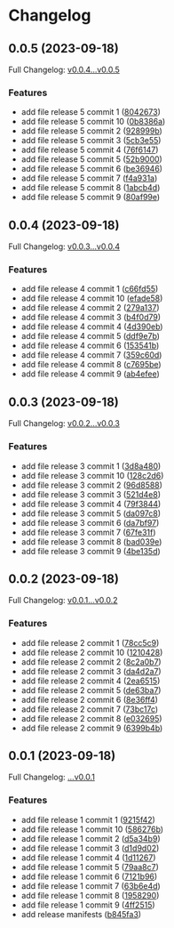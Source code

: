 # Changelog

## 0.0.5 (2023-09-18)

Full Changelog: [v0.0.4...v0.0.5](https://github.com/DefinitelyATestOrg/test-repo-1/compare/v0.0.4...v0.0.5)

### Features

* add file release 5 commit 1 ([8042673](https://github.com/DefinitelyATestOrg/test-repo-1/commit/8042673827db8715c122c5a0b9302685b60075a7))
* add file release 5 commit 10 ([0b8386a](https://github.com/DefinitelyATestOrg/test-repo-1/commit/0b8386a5313bd6f12bd33fabb378ddbfa4ba660c))
* add file release 5 commit 2 ([928999b](https://github.com/DefinitelyATestOrg/test-repo-1/commit/928999bed6f612e1cbe7e7d4a6595feae086be69))
* add file release 5 commit 3 ([5cb3e55](https://github.com/DefinitelyATestOrg/test-repo-1/commit/5cb3e55c90f1fcce3ea0fabb8e43be2fd952a3e4))
* add file release 5 commit 4 ([76f6147](https://github.com/DefinitelyATestOrg/test-repo-1/commit/76f614742d7d024a03bcda3c767a1a01c4128334))
* add file release 5 commit 5 ([52b9000](https://github.com/DefinitelyATestOrg/test-repo-1/commit/52b9000b3bb9b0ff2a7751a5fb24a473941aca2e))
* add file release 5 commit 6 ([be36946](https://github.com/DefinitelyATestOrg/test-repo-1/commit/be36946ab9c0ba5e50347d14e39a9914afa32531))
* add file release 5 commit 7 ([f4a931a](https://github.com/DefinitelyATestOrg/test-repo-1/commit/f4a931a0e4c2935fb1b6a2af98a7411ec0d69eb5))
* add file release 5 commit 8 ([1abcb4d](https://github.com/DefinitelyATestOrg/test-repo-1/commit/1abcb4ddd7edc0e39deb9b234d4dab92ec1a4e8c))
* add file release 5 commit 9 ([80af99e](https://github.com/DefinitelyATestOrg/test-repo-1/commit/80af99ea5af245a1081d02130b4e7e38ced3399b))

## 0.0.4 (2023-09-18)

Full Changelog: [v0.0.3...v0.0.4](https://github.com/DefinitelyATestOrg/test-repo-1/compare/v0.0.3...v0.0.4)

### Features

* add file release 4 commit 1 ([c66fd55](https://github.com/DefinitelyATestOrg/test-repo-1/commit/c66fd55f39a56add6a6e51d95ed14dc523bc6ed4))
* add file release 4 commit 10 ([efade58](https://github.com/DefinitelyATestOrg/test-repo-1/commit/efade582cfa671c73f1320a50482a09c724be397))
* add file release 4 commit 2 ([279a137](https://github.com/DefinitelyATestOrg/test-repo-1/commit/279a137133e37c2e040e7a68eed16e9b5810f77c))
* add file release 4 commit 3 ([b4f0d79](https://github.com/DefinitelyATestOrg/test-repo-1/commit/b4f0d79b0e002725678d60e8372eb8cad92a4586))
* add file release 4 commit 4 ([4d390eb](https://github.com/DefinitelyATestOrg/test-repo-1/commit/4d390eb137790c306b3c1d8974bc08033bfbff87))
* add file release 4 commit 5 ([ddf9e7b](https://github.com/DefinitelyATestOrg/test-repo-1/commit/ddf9e7bca04e2a89b32f64be822e054d5dd4e045))
* add file release 4 commit 6 ([153541b](https://github.com/DefinitelyATestOrg/test-repo-1/commit/153541bc0f9ab1e0cde96776d1e1714b30eb624b))
* add file release 4 commit 7 ([359c60d](https://github.com/DefinitelyATestOrg/test-repo-1/commit/359c60dd4a4e6c459d2d030c803e3b79fdf294f8))
* add file release 4 commit 8 ([c7695be](https://github.com/DefinitelyATestOrg/test-repo-1/commit/c7695be9e4a06186d22ea859f757b9e6aa0c0a80))
* add file release 4 commit 9 ([ab4efee](https://github.com/DefinitelyATestOrg/test-repo-1/commit/ab4efeec4e97d075d4600e9cf5ad798342c4a8ae))

## 0.0.3 (2023-09-18)

Full Changelog: [v0.0.2...v0.0.3](https://github.com/DefinitelyATestOrg/test-repo-1/compare/v0.0.2...v0.0.3)

### Features

* add file release 3 commit 1 ([3d8a480](https://github.com/DefinitelyATestOrg/test-repo-1/commit/3d8a48096f928ca93eb7aaecda5c7a36ffb249a3))
* add file release 3 commit 10 ([128c2d6](https://github.com/DefinitelyATestOrg/test-repo-1/commit/128c2d62527ae6528034ca37488a7d672f54e41a))
* add file release 3 commit 2 ([96d8588](https://github.com/DefinitelyATestOrg/test-repo-1/commit/96d8588cd3c26320664d551e0ea635455fdfa005))
* add file release 3 commit 3 ([521d4e8](https://github.com/DefinitelyATestOrg/test-repo-1/commit/521d4e860dc6bb4c2d4b9de711e9a2ddc8a7ead7))
* add file release 3 commit 4 ([79f3844](https://github.com/DefinitelyATestOrg/test-repo-1/commit/79f38447cc09b53044f740f61f777e315fa3c57b))
* add file release 3 commit 5 ([da097c8](https://github.com/DefinitelyATestOrg/test-repo-1/commit/da097c8a8af2ba8735b3ca6e10a9ed1795738b74))
* add file release 3 commit 6 ([da7bf97](https://github.com/DefinitelyATestOrg/test-repo-1/commit/da7bf9727a64f2c268ea3aa1c0c423c34a34120e))
* add file release 3 commit 7 ([67fe31f](https://github.com/DefinitelyATestOrg/test-repo-1/commit/67fe31feda742e318747849fcdd273d6ebd2ece9))
* add file release 3 commit 8 ([bad039e](https://github.com/DefinitelyATestOrg/test-repo-1/commit/bad039e8ad556848448ab183c3d9b1d6d29a8d49))
* add file release 3 commit 9 ([4be135d](https://github.com/DefinitelyATestOrg/test-repo-1/commit/4be135d952cb65c7c25720e92f99a7a630607c77))

## 0.0.2 (2023-09-18)

Full Changelog: [v0.0.1...v0.0.2](https://github.com/DefinitelyATestOrg/test-repo-1/compare/v0.0.1...v0.0.2)

### Features

* add file release 2 commit 1 ([78cc5c9](https://github.com/DefinitelyATestOrg/test-repo-1/commit/78cc5c96eb51b730c20a82da07b522b7d27a24be))
* add file release 2 commit 10 ([1210428](https://github.com/DefinitelyATestOrg/test-repo-1/commit/1210428f9a200ab65dee70ba5a26463b588f1f83))
* add file release 2 commit 2 ([8c2a0b7](https://github.com/DefinitelyATestOrg/test-repo-1/commit/8c2a0b756fbede484e8bf4189fabf52af7ad381d))
* add file release 2 commit 3 ([da4d2a7](https://github.com/DefinitelyATestOrg/test-repo-1/commit/da4d2a7aed88ad9617d7f17b1e1543df9446259b))
* add file release 2 commit 4 ([2ea6515](https://github.com/DefinitelyATestOrg/test-repo-1/commit/2ea6515c71f42540cf177fed478c58c055d8d83a))
* add file release 2 commit 5 ([de63ba7](https://github.com/DefinitelyATestOrg/test-repo-1/commit/de63ba7b2dbb23d06af81163d446aa2846a801b1))
* add file release 2 commit 6 ([8e36ff4](https://github.com/DefinitelyATestOrg/test-repo-1/commit/8e36ff473539abfcea64b690722351e2153f409e))
* add file release 2 commit 7 ([73bc17c](https://github.com/DefinitelyATestOrg/test-repo-1/commit/73bc17ce9332a552c15dbce97921bcb7d2030939))
* add file release 2 commit 8 ([e032695](https://github.com/DefinitelyATestOrg/test-repo-1/commit/e0326957871560c00c51b6599456c8c610a0f41c))
* add file release 2 commit 9 ([6399b4b](https://github.com/DefinitelyATestOrg/test-repo-1/commit/6399b4b4e87c5a0a642a5fbedb7ee29ada0af4c0))

## 0.0.1 (2023-09-18)

Full Changelog: [...v0.0.1](https://github.com/DefinitelyATestOrg/test-repo-1/compare/...v0.0.1)

### Features

* add file release 1 commit 1 ([9215f42](https://github.com/DefinitelyATestOrg/test-repo-1/commit/9215f423b065ca18423d48bc4084776fc80f1c93))
* add file release 1 commit 10 ([586276b](https://github.com/DefinitelyATestOrg/test-repo-1/commit/586276b0418a1aa956fa6f907d7d57a97566841a))
* add file release 1 commit 2 ([d5a34b9](https://github.com/DefinitelyATestOrg/test-repo-1/commit/d5a34b9c3c7e8422a0fac7724a9515b5e5dccc73))
* add file release 1 commit 3 ([d1d9d02](https://github.com/DefinitelyATestOrg/test-repo-1/commit/d1d9d02ef613226eb7cb38fccf7047ff855fefc7))
* add file release 1 commit 4 ([1d11267](https://github.com/DefinitelyATestOrg/test-repo-1/commit/1d1126708e45649d5557cd8a17652f802db45bb7))
* add file release 1 commit 5 ([79aa8c7](https://github.com/DefinitelyATestOrg/test-repo-1/commit/79aa8c7e6fd362b1334d0f173cd78fc32eb00693))
* add file release 1 commit 6 ([7121b96](https://github.com/DefinitelyATestOrg/test-repo-1/commit/7121b9606500c928b35a79934c5c3c901c616803))
* add file release 1 commit 7 ([63b6e4d](https://github.com/DefinitelyATestOrg/test-repo-1/commit/63b6e4dd4da86fd27aaacee70320592d221fa1f9))
* add file release 1 commit 8 ([1958290](https://github.com/DefinitelyATestOrg/test-repo-1/commit/1958290b55c0228d216bd4f3a72f34f0f9992221))
* add file release 1 commit 9 ([4ff2515](https://github.com/DefinitelyATestOrg/test-repo-1/commit/4ff25150d95c1368dfa6f4ba2abcd178b483c49d))
* add release manifests ([b845fa3](https://github.com/DefinitelyATestOrg/test-repo-1/commit/b845fa30deb39cd733c659541139ab7485a99c96))
